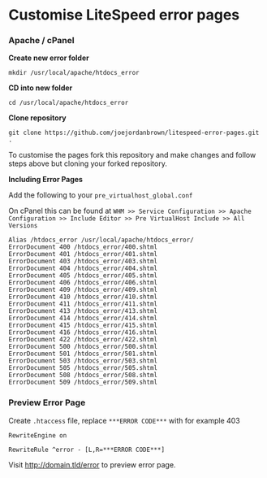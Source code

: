 # Customise LiteSpeed error pages

### Apache / cPanel
**Create new error folder**
```
mkdir /usr/local/apache/htdocs_error
```

**CD into new folder**
```
cd /usr/local/apache/htdocs_error
```

**Clone repository**
```
git clone https://github.com/joejordanbrown/litespeed-error-pages.git .
```

To customise the pages fork this repository and make changes and follow steps above but cloning your forked repository.


**Including Error Pages**

Add the following to your `pre_virtualhost_global.conf`

On cPanel this can be found at `WHM >> Service Configuration >> Apache Configuration >> Include Editor >> Pre VirtualHost Include >> All Versions`
```
Alias /htdocs_error /usr/local/apache/htdocs_error/
ErrorDocument 400 /htdocs_error/400.shtml
ErrorDocument 401 /htdocs_error/401.shtml
ErrorDocument 403 /htdocs_error/403.shtml
ErrorDocument 404 /htdocs_error/404.shtml
ErrorDocument 405 /htdocs_error/405.shtml
ErrorDocument 406 /htdocs_error/406.shtml
ErrorDocument 409 /htdocs_error/409.shtml
ErrorDocument 410 /htdocs_error/410.shtml
ErrorDocument 411 /htdocs_error/411.shtml
ErrorDocument 413 /htdocs_error/413.shtml
ErrorDocument 414 /htdocs_error/414.shtml
ErrorDocument 415 /htdocs_error/415.shtml
ErrorDocument 416 /htdocs_error/416.shtml
ErrorDocument 422 /htdocs_error/422.shtml
ErrorDocument 500 /htdocs_error/500.shtml
ErrorDocument 501 /htdocs_error/501.shtml
ErrorDocument 503 /htdocs_error/503.shtml
ErrorDocument 505 /htdocs_error/505.shtml
ErrorDocument 508 /htdocs_error/508.shtml
ErrorDocument 509 /htdocs_error/509.shtml
```

### Preview Error Page

Create `.htaccess` file, replace `***ERROR CODE***` with for example 403

```
RewriteEngine on

RewriteRule ^error - [L,R=***ERROR CODE***]
```
Visit http://domain.tld/error to preview error page.
